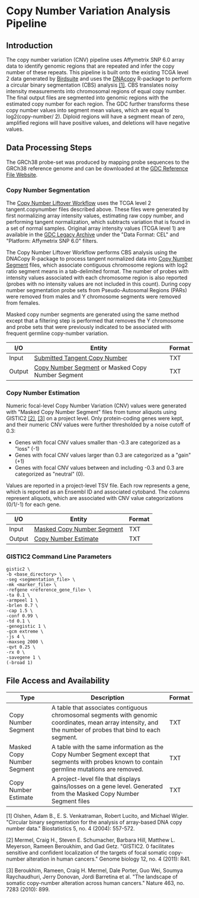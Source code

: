 # Copy Number Variation Analysis Pipeline

## Introduction

The copy number variation (CNV) pipeline uses Affymetrix SNP 6.0 array data to identify genomic regions that are repeated and infer the copy number of these repeats. This pipeline is built onto the existing TCGA level 2 data generated by [Birdsuite](https://www.broadinstitute.org/scientific-community/science/programs/medical-and-population-genetics/birdsuite/birdsuite) and uses the [DNAcopy](http://www.bioconductor.org/packages/release/bioc/html/DNAcopy.html) R-package to perform a circular binary segmentation (CBS) analysis [[1]](http://biostatistics.oxfordjournals.org/content/5/4/557.short). CBS translates noisy intensity measurements into chromosomal regions of equal copy number.  The final output files are segmented into genomic regions with the estimated copy number for each region. The GDC further transforms these copy number values into segment mean values, which are equal to log2(copy-number/ 2). Diploid regions will have a segment mean of zero, amplified regions will have positive values, and deletions will have negative values.


## Data Processing Steps

The GRCh38 probe-set was produced by mapping probe sequences to the GRCh38 reference genome and can be downloaded at the [GDC Reference File Website](https://gdc.cancer.gov/about-data/data-harmonization-and-generation/gdc-reference-files).

### Copy Number Segmentation

The [Copy Number Liftover Workflow](/Data_Dictionary/viewer/#?view=table-definition-view&id=copy_number_liftover_workflow) uses the TCGA level 2 tangent.copynumber files described above. These files were generated by first normalizing array intensity values, estimating raw copy number, and performing tangent normalization, which subtracts variation that is found in a set of normal samples. Original array intensity values (TCGA level 1) are available in the [GDC Legacy Archive](https://portal.gdc.cancer.gov/legacy-archive/) under the "Data Format: CEL" and "Platform: Affymetrix SNP 6.0" filters.

The Copy Number Liftover Workflow performs CBS analysis using the DNACopy R-package to process tangent normalized data into [Copy Number Segment](/Data_Dictionary/viewer/#?view=table-definition-view&id=copy_number_segment) files, which associate contiguous chromosome regions with log2 ratio segment means in a tab-delimited format.  The number of probes with intensity values associated with each chromosome region is also reported (probes with no intensity values are not included in this count).  During copy number segmentation probe sets from Pseudo-Autosomal Regions (PARs) were removed from males and Y chromosome segments were removed from females.

Masked copy number segments are generated using the same method except that a filtering step is performed that removes the Y chromosome and probe sets that were previously indicated to be associated with frequent germline copy-number variation.   

| I/O | Entity | Format |
|---|---|---|
| Input | [Submitted Tangent Copy Number](/Data_Dictionary/viewer/#?view=table-definition-view&id=submitted_tangent_copy_number) |  TXT |
| Output | [Copy Number Segment](/Data_Dictionary/viewer/#?view=table-definition-view&id=copy_number_segment) or Masked Copy Number Segment | TXT  |


### Copy Number Estimation

Numeric focal-level Copy Number Variation (CNV) values were generated with "Masked Copy Number Segment" files from tumor aliquots using GISTIC2 [[2]](https://genomebiology.biomedcentral.com/articles/10.1186/gb-2011-12-4-r41), [[3]](https://www.nature.com/articles/nature08822) on a project level. Only protein-coding genes were kept, and their numeric CNV values were further thresholded by a noise cutoff of 0.3:

* Genes with focal CNV values smaller than -0.3 are categorized as a "loss" (-1)
* Genes with  focal CNV values larger than 0.3 are categorized as a "gain" (+1)
* Genes with focal CNV values between and including -0.3 and 0.3 are categorized as "neutral" (0).

Values are reported in a project-level TSV file. Each row represents a gene, which is reported as an Ensembl ID and associated cytoband.  The columns represent aliquots, which are associated with CNV value categorizations (0/1/-1) for each gene.

| I/O | Entity | Format |
|---|---|---|
| Input | [Masked Copy Number Segment](/Data_Dictionary/viewer/#?view=table-definition-view&id=copy_number_segment) |  TXT |
| Output | [Copy Number Estimate](/Data_Dictionary/viewer/#?view=table-definition-view&id=copy_number_estimate) | TXT  |


### GISTIC2 Command Line Parameters

```Shell
gistic2 \
-b <base_directory> \
-seg <segmentation_file> \
-mk <marker_file> \
-refgene <reference_gene_file> \
-ta 0.1 \
-armpeel 1 \
-brlen 0.7 \
-cap 1.5 \
-conf 0.99 \
-td 0.1 \
-genegistic 1 \
-gcm extreme \
-js 4 \
-maxseg 2000 \
-qvt 0.25 \
-rx 0 \
-savegene 1 \
(-broad 1)
```


## File Access and Availability

| Type | Description | Format |
|---|---|---|
| Copy Number Segment| A table that associates contiguous chromosomal segments with genomic coordinates, mean array intensity, and the number of probes that bind to each segment. |  TXT |
| Masked Copy Number Segment | A table with the same information as the Copy Number Segment except that segments with probes known to contain germline mutations are removed. |  TXT |
| Copy Number Estimate | A project-level file that displays gains/losses on a gene level.  Generated from the Masked Copy Number Segment files |  TXT |


[1] Olshen, Adam B., E. S. Venkatraman, Robert Lucito, and Michael Wigler. "Circular binary segmentation for the analysis of array-based DNA copy number data." Biostatistics 5, no. 4 (2004): 557-572.

[2] Mermel, Craig H., Steven E. Schumacher, Barbara Hill, Matthew L. Meyerson, Rameen Beroukhim, and Gad Getz. "GISTIC2. 0 facilitates sensitive and confident localization of the targets of focal somatic copy-number alteration in human cancers." Genome biology 12, no. 4 (2011): R41.

[3] Beroukhim, Rameen, Craig H. Mermel, Dale Porter, Guo Wei, Soumya Raychaudhuri, Jerry Donovan, Jordi Barretina et al. "The landscape of somatic copy-number alteration across human cancers." Nature 463, no. 7283 (2010): 899.

